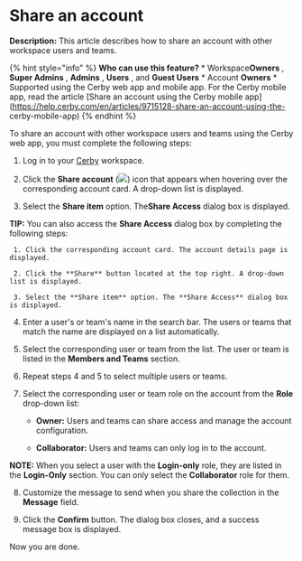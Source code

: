 # Share an account

**Description:** This article describes how to share an account with other workspace users and teams.

{% hint style="info" %} **Who can use this feature?** * Workspace**Owners** ,
**Super Admins** , **Admins** , **Users** , and **Guest Users** * Account
**Owners** * Supported using the Cerby web app and mobile app. For the Cerby
mobile app, read the article [Share an account using the Cerby mobile
app](https://help.cerby.com/en/articles/9715128-share-an-account-using-the-
cerby-mobile-app) {% endhint %}

To share an account with other workspace users and teams using the Cerby web
app, you must complete the following steps:

  1. Log in to your [Cerby](https://app.cerby.com/) workspace.

  2. Click the **Share account** (![](https://downloads.intercomcdn.com/i/o/pc0ldyqu/1556457964/ab87a3a8c3fc878988477bbd1c3f/AD_4nXd6OK8dfB7rY5XuCk2hTKU2vAYL4Aql-XXPgLNwE7BkBxhHNulnYQd_yisfRVS212L_36vM6aqLi4rGV2uMI9-FCMVZ9sGKiSRjuEmFrl1QhGo3h1ZgmySlu1nWF_ePobki4pfANXekPEmCnrdXbntIAsnA?expires=1753272000&signature=b30d7d56c6a266e896aaf250413375064fe1f2949b251520e6ef198becbe1535&req=dSUiEM17mohZXfMW3Hu4gVlYGdJKHzqBM8RMz1RfiQIcZ7duSiYq2Yi%2F9Nk%2F%0ASQ%3D%3D%0A)) icon that appears when hovering over the corresponding account card. A drop-down list is displayed. 

  3. Select the **Share item** option. The**Share Access** dialog box is displayed.

**TIP:** You can also access the **Share Access** dialog box by completing the
following steps:

     1. Click the corresponding account card. The account details page is displayed.

     2. Click the **Share** button located at the top right. A drop-down list is displayed. 

     3. Select the **Share item** option. The **Share Access** dialog box is displayed.

  4. Enter a user's or team's name in the search bar. The users or teams that match the name are displayed on a list automatically.

  5. Select the corresponding user or team from the list. The user or team is listed in the **Members and Teams** section.

  6. Repeat steps 4 and 5 to select multiple users or teams.

  7. Select the corresponding user or team role on the account from the **Role** drop-down list:

     * **Owner:** Users and teams can share access and manage the account configuration.

     * **Collaborator:** Users and teams can only log in to the account.

**NOTE:** When you select a user with the **Login-only** role, they are listed
in the **Login-Only** section. You can only select the **Collaborator** role
for them.

  8. Customize the message to send when you share the collection in the **Message** field.

  9. Click the **Confirm** button. The dialog box closes, and a success message box is displayed. 

Now you are done.

